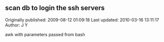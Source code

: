 ## scan db to login the ssh servers 
Originally published: 2009-08-12 01:09:18 
Last updated: 2010-03-16 13:11:17 
Author: J Y 
 
awk with parameters passed from bash